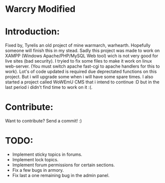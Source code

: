 # Warcry Modified
# Introduction:
Fixed by, Tyrelis an old project of mine warmarch, warhearth.
Hopefully someone will finish this in my stead. Sadly this project was made to work on XAMPP (Windows Apache/PHP/MySQL Web tool) wich is not very good for live sites (bad security). I tryied to fix some files to make it work on linux web-server. (You must switch apache fast-cgi to apache handlers for this to work). Lot's of code updated is required due deprectated functions on this project. But i will upgrade some when i will have some spare times. I also started a project called WoWEmU CMS that i intend to continue :D but in the last period i didn't find time to work on it :(. 

# Contribute:
Want to contribute? Send a commit! :)

# TODO:
- Implement sticky topics in forums.
- Implement lock topics.
- Implement forum permissions for certain sections.
- Fix a few bugs in armory.
- Fix last a one remaining bug in the admin panel.
